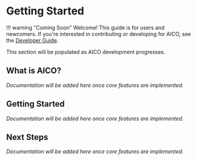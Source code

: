# Getting Started

!!! warning "Coming Soon"
    Welcome! This guide is for users and newcomers. If you're interested in contributing or developing for AICO, see the [Developer Guide](../developer-guide/getting-started.md).

This section will be populated as AICO development progresses.

## What is AICO?

*Documentation will be added here once core features are implemented.*

## Getting Started

*Documentation will be added here once core features are implemented.*

## Next Steps

*Documentation will be added here once core features are implemented.*
